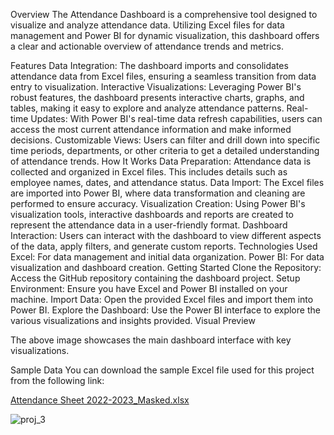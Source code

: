 Overview
The Attendance Dashboard is a comprehensive tool designed to visualize and analyze attendance data. Utilizing Excel files for data management and Power BI for dynamic visualization, this dashboard offers a clear and actionable overview of attendance trends and metrics.

Features
Data Integration: The dashboard imports and consolidates attendance data from Excel files, ensuring a seamless transition from data entry to visualization.
Interactive Visualizations: Leveraging Power BI's robust features, the dashboard presents interactive charts, graphs, and tables, making it easy to explore and analyze attendance patterns.
Real-time Updates: With Power BI's real-time data refresh capabilities, users can access the most current attendance information and make informed decisions.
Customizable Views: Users can filter and drill down into specific time periods, departments, or other criteria to get a detailed understanding of attendance trends.
How It Works
Data Preparation: Attendance data is collected and organized in Excel files. This includes details such as employee names, dates, and attendance status.
Data Import: The Excel files are imported into Power BI, where data transformation and cleaning are performed to ensure accuracy.
Visualization Creation: Using Power BI's visualization tools, interactive dashboards and reports are created to represent the attendance data in a user-friendly format.
Dashboard Interaction: Users can interact with the dashboard to view different aspects of the data, apply filters, and generate custom reports.
Technologies Used
Excel: For data management and initial data organization.
Power BI: For data visualization and dashboard creation.
Getting Started
Clone the Repository: Access the GitHub repository containing the dashboard project.
Setup Environment: Ensure you have Excel and Power BI installed on your machine.
Import Data: Open the provided Excel files and import them into Power BI.
Explore the Dashboard: Use the Power BI interface to explore the various visualizations and insights provided.
Visual Preview

The above image showcases the main dashboard interface with key visualizations.


Sample Data
You can download the sample Excel file used for this project from the following link:

[Attendance Sheet 2022-2023_Masked.xlsx](https://github.com/user-attachments/files/16678743/Attendance.Sheet.2022-2023_Masked.xlsx)

![proj_3](https://github.com/user-attachments/assets/1a2ac83f-7a80-40e2-85f5-7664e7f13c3d)







